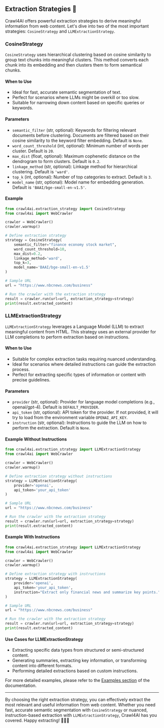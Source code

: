 ## Extraction Strategies 🧠

Crawl4AI offers powerful extraction strategies to derive meaningful information from web content. Let's dive into two of the most important strategies: `CosineStrategy` and `LLMExtractionStrategy`.

### CosineStrategy

`CosineStrategy` uses hierarchical clustering based on cosine similarity to group text chunks into meaningful clusters. This method converts each chunk into its embedding and then clusters them to form semantical chunks.

#### When to Use
- Ideal for fast, accurate semantic segmentation of text.
- Perfect for scenarios where LLMs might be overkill or too slow.
- Suitable for narrowing down content based on specific queries or keywords.

#### Parameters
- `semantic_filter` (str, optional): Keywords for filtering relevant documents before clustering. Documents are filtered based on their cosine similarity to the keyword filter embedding. Default is `None`.
- `word_count_threshold` (int, optional): Minimum number of words per cluster. Default is `20`.
- `max_dist` (float, optional): Maximum cophenetic distance on the dendrogram to form clusters. Default is `0.2`.
- `linkage_method` (str, optional): Linkage method for hierarchical clustering. Default is `'ward'`.
- `top_k` (int, optional): Number of top categories to extract. Default is `3`.
- `model_name` (str, optional): Model name for embedding generation. Default is `'BAAI/bge-small-en-v1.5'`.

#### Example
```python
from crawl4ai.extraction_strategy import CosineStrategy
from crawl4ai import WebCrawler

crawler = WebCrawler()
crawler.warmup()

# Define extraction strategy
strategy = CosineStrategy(
    semantic_filter="finance economy stock market",
    word_count_threshold=10,
    max_dist=0.2,
    linkage_method='ward',
    top_k=3,
    model_name='BAAI/bge-small-en-v1.5'
)

# Sample URL
url = "https://www.nbcnews.com/business"

# Run the crawler with the extraction strategy
result = crawler.run(url=url, extraction_strategy=strategy)
print(result.extracted_content)
```

### LLMExtractionStrategy

`LLMExtractionStrategy` leverages a Language Model (LLM) to extract meaningful content from HTML. This strategy uses an external provider for LLM completions to perform extraction based on instructions.

#### When to Use
- Suitable for complex extraction tasks requiring nuanced understanding.
- Ideal for scenarios where detailed instructions can guide the extraction process.
- Perfect for extracting specific types of information or content with precise guidelines.

#### Parameters
- `provider` (str, optional): Provider for language model completions (e.g., openai/gpt-4). Default is `DEFAULT_PROVIDER`.
- `api_token` (str, optional): API token for the provider. If not provided, it will try to load from the environment variable `OPENAI_API_KEY`.
- `instruction` (str, optional): Instructions to guide the LLM on how to perform the extraction. Default is `None`.

#### Example Without Instructions
```python
from crawl4ai.extraction_strategy import LLMExtractionStrategy
from crawl4ai import WebCrawler

crawler = WebCrawler()
crawler.warmup()

# Define extraction strategy without instructions
strategy = LLMExtractionStrategy(
    provider='openai',
    api_token='your_api_token'
)

# Sample URL
url = "https://www.nbcnews.com/business"

# Run the crawler with the extraction strategy
result = crawler.run(url=url, extraction_strategy=strategy)
print(result.extracted_content)
```

#### Example With Instructions
```python
from crawl4ai.extraction_strategy import LLMExtractionStrategy
from crawl4ai import WebCrawler

crawler = WebCrawler()
crawler.warmup()

# Define extraction strategy with instructions
strategy = LLMExtractionStrategy(
    provider='openai',
    api_token='your_api_token',
    instruction="Extract only financial news and summarize key points."
)

# Sample URL
url = "https://www.nbcnews.com/business"

# Run the crawler with the extraction strategy
result = crawler.run(url=url, extraction_strategy=strategy)
print(result.extracted_content)
```

#### Use Cases for LLMExtractionStrategy
- Extracting specific data types from structured or semi-structured content.
- Generating summaries, extracting key information, or transforming content into different formats.
- Performing detailed extractions based on custom instructions.

For more detailed examples, please refer to the [Examples section](../examples/index.md) of the documentation.

---

By choosing the right extraction strategy, you can effectively extract the most relevant and useful information from web content. Whether you need fast, accurate semantic segmentation with `CosineStrategy` or nuanced, instruction-based extraction with `LLMExtractionStrategy`, Crawl4AI has you covered. Happy extracting! 🕵️‍♂️✨
